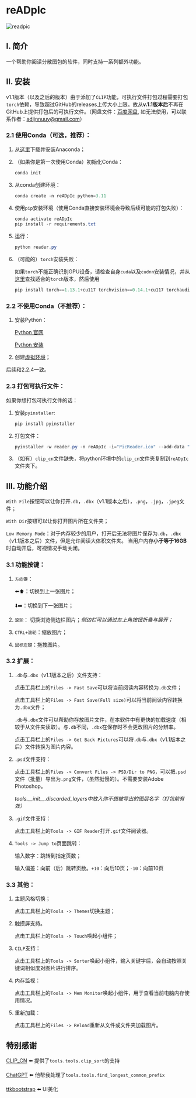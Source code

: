 # reADpIc
 ![readpic](https://s2.loli.net/2023/01/06/k28jBV4oDxnRY6e.png)
## I. 简介
一个帮助你阅读分散图包的软件，同时支持一系列额外功能。
## II. 安装
v1.1版本（以及之后的版本）由于添加了```CLIP```功能，可执行文件打包过程需要打包```torch```依赖，导致超过GitHub的releases上传大小上限。故从**v.1.1版本后**不再在GitHub上提供打包后的可执行文件。（网盘文件：[百度网盘](https://pan.baidu.com/s/1cNXW4_kHH8plHr3dIa6Qeg?pwd=uqn8), 如无法使用，可以联系作者：adijnnuuy@gmail.com）

### 2.1 使用Conda（可选，推荐）：
1. 从[这里](https://www.anaconda.com/)下载并安装Anaconda；
2. （如果你是第一次使用Conda）初始化Conda：
    ```powershell
    conda init
    ```
3. 从conda创建环境：
    ```powershell
    conda create -n reADpIc python=3.11
    ```
4. 使用```pip```安装环境（使用Conda直接安装环境会导致后续可能的打包失败）：
    ```powershell
    conda activate reADpIc
    pip install -r requirements.txt
    ```
5. 运行：
    ```powershell
    python reader.py
    ```
6. （可能的）```torch```安装失败：

   如果```torch```不能正确识别GPU设备，请检查自身```cuda```以及```cudnn```安装情况，并从[这里](https://pytorch.org/get-started/previous-versions/)查找适合的```torch```版本，然后使用
   ```powershell
   pip install torch==1.13.1+cu117 torchvision==0.14.1+cu117 torchaudio==0.13.1 --extra-index-url https://download.pytorch.org/whl/cu117
   ```
### 2.2 不使用Conda（不推荐）：
1. 安装Python：

   [Python 官网](https://www.python.org/downloads/)

   [Python 安装](https://www.tutorialspoint.com/how-to-install-python-in-windows)

2. 创建[虚拟环境](https://docs.python.org/3/library/venv.html)；

后续和2.2.4一致。

### 2.3 打包可执行文件：
如果你想打包可执行文件的话：
1. 安装```pyinstaller```:
   ```powershell
   pip install pyinstaller
   ```
2. 打包文件：
   ```powershell
   pyinstaller -w reader.py -n reADpIc -i="PicReader.ico" --add-data "PicReader.ico:."
   ```
3. （如有）```clip_cn```文件缺失，将python环境中的```clip_cn```文件夹复制到```reADpIc```文件夹下。
   
## III. 功能介绍

```With File```按钮可以让你打开```.db```，```.dbx```（v1.1版本之后），```.png```，```.jpg```，```.jpeg```文件；

```With Dir```按钮可以让你打开图片所在文件夹；

```Low Memory Mode```：对于内存较少的用户，打开后无法将图片保存为```.db```，```.dbx```（v1.1版本之后）文件，但是允许阅读大体积文件夹。 当用户内存**小于等于16GB**时自动开启，可视情况手动关闭。

### 3.1 功能按键：
1. ```方向键```： 

   ⬅️⬆️：切换到上一张图片；

   ⬇️➡️：切换到下一张图片；

2. ```滚轮```： 切换浏览侧边栏图片；*侧边栏可以通过左上角按钮折叠与展开；*
3. ```CTRL+滚轮```：缩放图片；
4. ```鼠标左键```：拖拽图片。
### 3.2 扩展：
1. ```.db```与```.dbx```（v1.1版本之后）文件支持：

   点击工具栏上的```Files -> Fast Save```可以将当前阅读内容转换为```.db```文件；

   点击工具栏上的```Files -> Fast Save(Full size)```可以将当前阅读内容转换为```.dbx```文件；

   ```.db```与```.dbx```文件可以帮助你存放图片文件，在本软件中有更快的加载速度（相较于从文件夹读取）。与```.db```不同，```.dbx```在保存时不会更改图片的分辨率。

   点击工具栏上的```Files -> Get Back Pictures```可以将```.db```与```.dbx```（v1.1版本之后）文件转换为图片内容。

2. ```.psd```文件支持：

   点击工具栏上的```Files -> Convert Files -> PSD/Dir to PNG```，可以把```.psd```文件（批量）导出为```.png```文件，（虽然挺慢的）。不需要安装Adobe Photoshop。
   
   *tools.\_\_init\_\_.discarded_layers中放入你不想被导出的图层名字（打包前有效）*   

3. ```.gif```文件支持：

   点击工具栏上的```Tools -> GIF Reader```打开```.gif```文件阅读器。

4. ```Tools -> Jump to```页面跳转：

   输入数字：跳转到指定页数；

   输入偏差：向前（后）跳转页数。```+10```：向后10页；```-10```：向前10页

### 3.3 其他：
1. 主题风格切换；

   点击工具栏上的```Tools -> Themes```切换主题；

2. 触摸屏支持。

   点击工具栏上的```Tools -> Touch```唤起小组件；

3. ```CILP```支持：

   点击工具栏上的```Tools -> Sorter```唤起小组件，输入关键字后，会自动按照关键词相似度对图片进行排序。

4. 内存监视：

   点击工具栏上的```Tools -> Mem Monitor```唤起小组件，用于查看当前电脑内存使用情况。

5. 重新加载：

   点击工具栏上的```Files -> Reload```重新从文件或文件夹加载图片。


## 特别感谢
[CLIP_CN](https://github.com/OFA-Sys/Chinese-CLIP) ⬅️ 提供了```tools.tools.clip_sort```的支持

[ChatGPT](https://chat.openai.com) ⬅️ 他帮我处理了```tools.tools.find_longest_common_prefix```

[ttkbootstrap](https://github.com/israel-dryer/ttkbootstrap) ⬅️ UI美化
